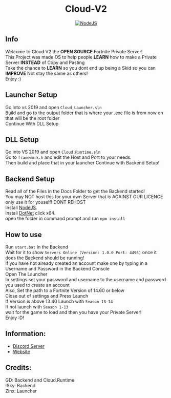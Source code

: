 <h1 align='center'>Cloud-V2</h1>

<p align='center'>
    <a href='https://nodejs.org/en/download/' align='center'>
        <img alt='NodeJS' src='https://media.discordapp.net/attachments/850045691481030706/851139810927575080/adobespark_adobespark.png'>
    </a>
</p>

## Info
Welcome to Cloud V2 the **OPEN SOURCE** Fortnite Private Server!
<br>
This Project was made OS to help people **LEARN** how to make a Private Server **INSTEAD** of Copy and Pasting
<br>
Take the chance to **LEARN** so you dont end up being a Skid so you can **IMPROVE** Not stay the same as others!
<br>
Enjoy :)
<br>
## Launcher Setup
Go into vs 2019 and open ```Cloud_Launcher.sln```
<br>
Build and go to the output folder that is where your .exe file is from now on that will be the root folder
<br>
Continue With DLL Setup

## DLL Setup
Go into VS 2019 and open ```Cloud.Runtime.sln```
<br>
Go to ```framework.h``` and edit the Host and Port to your needs.
<br>
Then build and place that in your launcher 
Continue with Backend Setup!

## Backend Setup
Read all of the Files in the Docs Folder to get the Backend started!
<br>
You may NOT host this for your own Server that is AGAINST OUR LICENCE only use it for youself! DONT REHOST
<br>
Install [NodeJS](https://nodejs.org/en/download/).
<br>
Install [DotNet](https://dotnet.microsoft.com/download/dotnet/5.0/runtime) click x64.
<br>
open the folder in command prompt and run ```npm install```

## How to use
Run ```start.bat``` In the Backend
<br>
Wait for it to show ```Servers Online (Version: 1.0.0 Port: 4495)``` once it does the Backend should be running!
<br>
If you have not already created an account make one by typing in a Username and Password in the Backend Console
<br>
Open The Launcher
<br>
In settings set your password and username to the username and password you used to create an account
<br>
Also, Set the path to a Fortnite Version of 14.60 or below
<br>
Close out of settings and Press Launch
<br>
If Version is above 13.40 Launch with ```Season 13-14```
<br>
If not launch with ```Season 1-13```
<br>
wait for the game to load and then you have your Private Server!
<br>
Enjoy :D!

## Information:
- [Discord Server](https://discord.gg/MfXNpTg4EV)
- [Website](https://cloudfn.dev)

## Credits:
GD: Backend and Cloud.Runtime
<br>
!Sky: Backend
<br>
Zinx: Launcher
